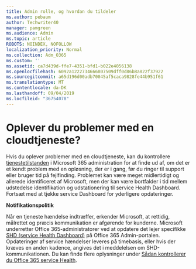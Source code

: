 ```yaml
---
title: Admin rolle, og hvordan du tildeler
ms.author: pebaum
author: Techwriter40
manager: pamgreen
ms.audience: Admin
ms.topic: article
ROBOTS: NOINDEX, NOFOLLOW
localization_priority: Normal
ms.collection: Adm_O365
ms.custom: ''
ms.assetid: ca7d439d-ffe7-4351-bfd1-b022e4056138
ms.openlocfilehash: 6092a1222734666807509dff0d86b8a822f37922
ms.sourcegitcommit: a65d196d00adb70045af5caca9828fe44b951f61
ms.translationtype: MT
ms.contentlocale: da-DK
ms.lasthandoff: 09/04/2019
ms.locfileid: "36754078"
---
```

# <a name="experiencing-problems-with-a-cloud-service"></a>Oplever du problemer med en cloudtjeneste?

Hvis du oplever problemer med en cloudtjeneste, kan du kontrollere [tjenestetilstanden](https://admin.microsoft.com/AdminPortal/Home#/servicehealth) i Microsoft 365 administration for at finde ud af, om det er et kendt problem med en opløsning, der er i gang, før du ringer til support eller bruger tid på fejlfinding. Problemet kan være meget midlertidigt og allerede identificeret af Microsoft, men der kan være bortfalder i tid mellem udstedelse identifikation og udstationering til service Health Dashboard. Fortsæt med at tjekke service Dashboard for yderligere opdateringer.

**Notifikationspolitik**

Når en tjeneste hændelse indtræffer, erkender Microsoft, at rettidig, målrettet og præcis kommunikation er afgørende for kunderne. Microsoft underretter Office 365-administratorer ved at opdatere det lejer specifikke [SHD (service Health Dashboard)](https://admin.microsoft.com/AdminPortal/Home#/servicehealth) på Office 365 Admin-portalen. Opdateringer af service hændelser leveres på timebasis, eller hvis der kræves en anden kadence, angives det i meddelelsen om SHD-kommunikationen. Du kan finde flere oplysninger under [Sådan kontrollerer du Office 365 service Health](https://docs.microsoft.com/office365/enterprise/view-service-health).

